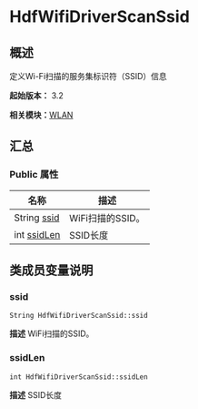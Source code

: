 # HdfWifiDriverScanSsid


## 概述

定义Wi-Fi扫描的服务集标识符（SSID）信息

**起始版本：** 3.2

**相关模块：**[WLAN](_w_l_a_n_v11.md)


## 汇总


### Public 属性

| 名称 | 描述 | 
| -------- | -------- |
| String [ssid](#ssid) | WiFi扫描的SSID。  | 
| int [ssidLen](#ssidlen) | SSID长度  | 


## 类成员变量说明


### ssid

```
String HdfWifiDriverScanSsid::ssid
```
**描述**
WiFi扫描的SSID。


### ssidLen

```
int HdfWifiDriverScanSsid::ssidLen
```
**描述**
SSID长度
